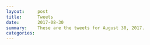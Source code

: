 ```yaml
---
layout:     post
title:      Tweets
date:       2017-08-30
summary:    These are the tweets for August 30, 2017.
categories:
---
```


